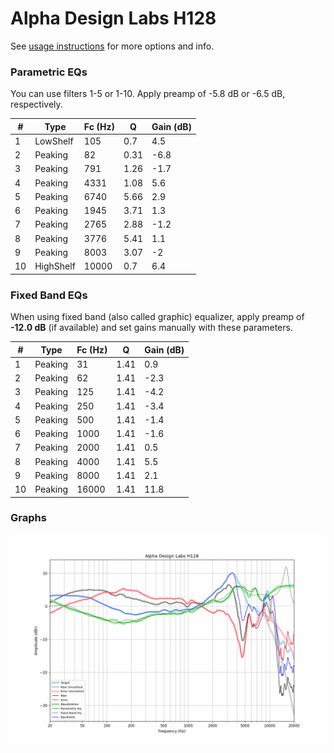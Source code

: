 # Alpha Design Labs H128
See [usage instructions](https://github.com/jaakkopasanen/AutoEq#usage) for more options and info.

### Parametric EQs
You can use filters 1-5 or 1-10. Apply preamp of -5.8 dB or -6.5 dB, respectively.

|   # | Type      |   Fc (Hz) |    Q |   Gain (dB) |
|-----|-----------|-----------|------|-------------|
|   1 | LowShelf  |       105 | 0.7  |         4.5 |
|   2 | Peaking   |        82 | 0.31 |        -6.8 |
|   3 | Peaking   |       791 | 1.26 |        -1.7 |
|   4 | Peaking   |      4331 | 1.08 |         5.6 |
|   5 | Peaking   |      6740 | 5.66 |         2.9 |
|   6 | Peaking   |      1945 | 3.71 |         1.3 |
|   7 | Peaking   |      2765 | 2.88 |        -1.2 |
|   8 | Peaking   |      3776 | 5.41 |         1.1 |
|   9 | Peaking   |      8003 | 3.07 |        -2   |
|  10 | HighShelf |     10000 | 0.7  |         6.4 |

### Fixed Band EQs
When using fixed band (also called graphic) equalizer, apply preamp of **-12.0 dB** (if available) and set gains manually with these parameters.

|   # | Type    |   Fc (Hz) |    Q |   Gain (dB) |
|-----|---------|-----------|------|-------------|
|   1 | Peaking |        31 | 1.41 |         0.9 |
|   2 | Peaking |        62 | 1.41 |        -2.3 |
|   3 | Peaking |       125 | 1.41 |        -4.2 |
|   4 | Peaking |       250 | 1.41 |        -3.4 |
|   5 | Peaking |       500 | 1.41 |        -1.4 |
|   6 | Peaking |      1000 | 1.41 |        -1.6 |
|   7 | Peaking |      2000 | 1.41 |         0.5 |
|   8 | Peaking |      4000 | 1.41 |         5.5 |
|   9 | Peaking |      8000 | 1.41 |         2.1 |
|  10 | Peaking |     16000 | 1.41 |        11.8 |

### Graphs
![](./Alpha%20Design%20Labs%20H128.png)
